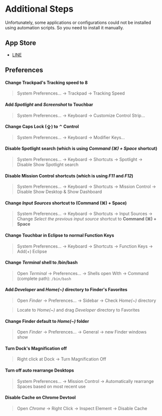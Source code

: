 # Additional Steps

Unfortunately, some applications or configurations could not be installed using
automation scripts. So you need to install it manually.

## App Store

- [LINE](macappstore://itunes.apple.com/app/id539883307?mt=12)

## Preferences

#### Change Trackpad's Tracking speed to 8

> System Preferences... → Trackpad → Tracking Speed

#### Add _Spotlight_ and _Screenshot_ to Touchbar

> System Preferences... → Keyboard → Customize Control Strip...

#### Change **Caps Lock (⇪)** to **⌃ Control**

> System Preferences... → Keyboard → Modifier Keys...

#### Disable Spotlight search (which is using _Command (⌘) + Space_ shortcut)

> System Preferences... → Keyboard → Shortcuts → Spotlight → Disable Show
> Spotlight search

#### Disable Mission Control shortcuts (which is using _F11_ and _F12_)

> System Preferences... → Keyboard → Shortcuts → Mission Control → Disable Show
> Desktop & Show Dashboard

#### Change _Input Sources_ shortcut to (Command (⌘) + Space)

> System Preferences... → Keyboard → Shortcuts → Input Sources → Change _Select
> the previous input source_ shortcut to **Command (⌘) + Space**

#### Change Touchbar in Eclipse to normal Function Keys

> System Preferences... → Keyboard → Shortcuts → Function Keys → Add(+) Eclipse

#### Change _Terminal_ shell to /bin/bash

> Open _Terminal_ → Preferences... → Shells open With → Command (complete path):
> `/bin/bash`

#### Add _Developer_ and _Home(~)_ directory to Finder's Favorites

> Open _Finder_ → Preferences... → Sidebar → Check _Home(~)_ directory

> Locate to _Home(~)_ and drag _Developer_ directory to Favorites

#### Change Finder default to _Home(~)_ folder

> Open _Finder_ → Preferences... → General → new Finder windows show

#### Turn Dock's Magnification **off**

> Right click at Dock → Turn Magnification Off

#### Turn off auto rearrange Desktops

> System Preferences... → Mission Control → Automatically rearrange Spaces based
> on most recent use

#### Disable Cache on Chrome Devtool

> Open _Chrome_ → Right Click → Inspect Element → Disable Cache
